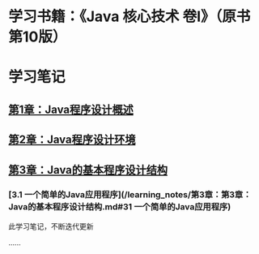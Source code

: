# 学习书籍：《Java 核心技术 卷Ⅰ》（原书第10版）

# 学习笔记

## [第1章：Java程序设计概述](https://github.com/Valder-Field/JavaCore/blob/master/learning_notes/第1章：Java程序设计概述.md)

## [第2章：Java程序设计环境](https://github.com/Valder-Field/JavaCore/blob/master/learning_notes/第2章：Java程序设计环境.md)

## [第3章：Java的基本程序设计结构](https://github.com/Valder-Field/JavaCore/blob/master/learning_notes/第3章：Java的基本程序设计结构.md)
### [3.1 一个简单的Java应用程序](/learning_notes/第3章：第3章：Java的基本程序设计结构.md#31 一个简单的Java应用程序)




此学习笔记，不断迭代更新

......
